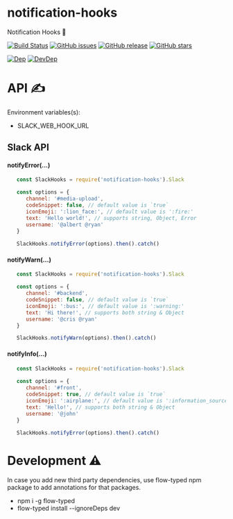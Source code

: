 # notification-hooks
Notification Hooks 🚨

[![Build Status](https://travis-ci.org/renderforest/notification-hooks.svg?branch=master)](https://travis-ci.org/renderforest/notification-hooks)
[![GitHub issues](https://img.shields.io/github/issues/renderforest/notification-hooks.svg)](https://github.com/renderforest/notification-hooks/issues)
[![GitHub release](https://img.shields.io/github/release/renderforest/notification-hooks.svg)](https://github.com/renderforest/notification-hooks/releases)
[![GitHub stars](https://img.shields.io/github/stars/renderforest/notification-hooks.svg)](https://github.com/renderforest/notification-hooks/stargazers)

[![Dep](https://img.shields.io/david/renderforest/notification-hooks.svg)](https://david-dm.org/renderforest/notification-hooks)
[![DevDep](https://img.shields.io/david/dev/renderforest/notification-hooks.svg)](https://david-dm.org/renderforest/notification-hooks?type=dev)


# API ✍

Environment variables(s):

* SLACK_WEB_HOOK_URL


## Slack API

#### notifyError(...)
  ``` javascript
     const SlackHooks = require('notification-hooks').Slack
  
     const options = {
        channel: '#media-upload',
        codeSnippet: false, // default value is `true`
        iconEmoji: ':lion_face:', // default value is ':fire:'
        text: 'Hello world!', // supports string, Object, Error
        username: '@albert @ryan'
     }  
     
     SlackHooks.notifyError(options).then().catch()
  ```

#### notifyWarn(...)
  ``` javascript
     const SlackHooks = require('notification-hooks').Slack
  
     const options = {
        channel: '#backend',
        codeSnippet: false, // default value is `true`  
        iconEmoji: ':bus:', // default value is ':warning:'
        text: 'Hi there!', // supports both string & Object
        username: '@cris @ryan'
     }
  
     SlackHooks.notifyWarn(options).then().catch()
  ```
  
#### notifyInfo(...)
  ``` javascript
     const SlackHooks = require('notification-hooks').Slack
     
     const options = {
        channel: '#front',
        codeSnippet: true, // default value is `true`   
        iconEmoji: ':airplane:', // default value is ':information_source:'
        text: 'Hello!', // supports both string & Object
        username: '@john'
     }
     
     SlackHooks.notifyError(options).then().catch()
  ```
  
# Development ⚠
In case you add new third party dependencies, use flow-typed npm package to add annotations for that packages.
 * npm i -g flow-typed
 * flow-typed install --ignoreDeps dev
 

